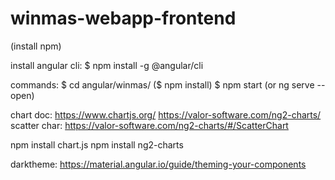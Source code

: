 # winmas-webapp-frontend

(install npm)

install angular cli: 
$ npm install -g @angular/cli

commands:
$ cd angular/winmas/
($ npm install)
$ npm start (or ng serve --open)

chart doc:
https://www.chartjs.org/
https://valor-software.com/ng2-charts/
scatter char:
https://valor-software.com/ng2-charts/#/ScatterChart

npm install chart.js
npm install ng2-charts

darktheme:
https://material.angular.io/guide/theming-your-components
